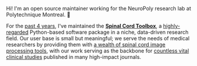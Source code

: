 Hi! I'm an open source maintainer working for the NeuroPoly research lab at Polytechnique Montreal. 👋

For the [past 4 years](https://github.com/spinalcordtoolbox/spinalcordtoolbox/graphs/contributors), I've maintained the [**Spinal Cord Toolbox**](https://spinalcordtoolbox.com/index.html), a [highly-regarded](https://spinalcordtoolbox.com/overview/testimonials.html) Python-based software package in a niche, data-driven research field. Our user base is small but meaningful; we serve the needs of medical researchers by providing them with [a wealth of spinal cord image processing tools](https://spinalcordtoolbox.com/user_section/tutorials.html), with our work serving as the backbone for [countless vital clinical studies](https://spinalcordtoolbox.com/overview/studies.html) published in many high-impact journals.

